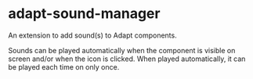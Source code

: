 adapt-sound-manager
===============

An extension to add sound(s) to Adapt components.

Sounds can be played automatically when the component is visible on screen and/or when the icon is clicked.
When played automatically, it can be played each time on only once.

